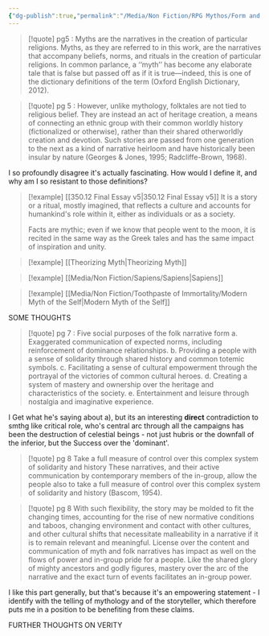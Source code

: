 ```yaml
---
{"dg-publish":true,"permalink":"/Media/Non Fiction/RPG Mythos/Form and Function of Myth and Folklore/"}
---
```



> [!quote] pg5 : Myths are the narratives in the creation of particular religions. 
> Myths, as they are referred to in this work, are the narratives that accompany beliefs, norms, and rituals in the creation of particular religions. 
> In common parlance, a ‘‘myth’’ has become any elaborate tale that is false but passed off as if it is true—indeed, this is one of the dictionary definitions of the term (Oxford English Dictionary, 2012).

> [!quote] pg 5 : However, unlike mythology, folktales are not tied to religious belief.
> They are instead an act of heritage creation, a means of connecting an ethnic group with their common worldly history (fictionalized or otherwise), rather than their shared otherworldly creation and devotion. Such stories are passed from one generation to the next as a kind of narrative heirloom and have historically been insular by nature (Georges & Jones, 1995; Radcliffe-Brown, 1968).

I so profoundly disagree it's actually fascinating.
How would I define it, and why am I so resistant to those definitions?

> [!example] [[350.12 Final Essay v5\|350.12 Final Essay v5]]
> It is a story or a ritual, mostly imagined, that reflects a culture and accounts for humankind's role within it, either as individuals or as a society. 
> 
> Facts are mythic; even if we know that people went to the moon, it is recited in the same way as the Greek tales and has the same impact of inspiration and unity.

> [!example] [[Theorizing Myth\|Theorizing Myth]]

> [!example] [[Media/Non Fiction/Sapiens/Sapiens\|Sapiens]]

> [!example] [[Media/Non Fiction/Toothpaste of Immortality/Modern Myth of the Self\|Modern Myth of the Self]]

SOME THOUGHTS

> [!quote] pg 7 : Five social purposes of the folk narrative form
> a. Exaggerated communication of expected norms, including reinforcement of dominance relationships.
> b. Providing a people with a sense of solidarity through shared history and common totemic symbols.
> c. Facilitating a sense of cultural empowerment through the portrayal of the victories of common cultural heroes.
> d. Creating a system of mastery and ownership over the heritage and characteristics of the society.
> e. Entertainment and leisure through nostalgia and imaginative experience.

I Get what he's saying about a), but its an interesting **direct** contradiction to smthg like critical role, who's central arc through all the campaigns has been the destruction of celestial beings - not just hubris or the downfall of the inferior, but the Success over the 'dominant'.

> [!quote] pg 8 
> Take a full measure of control over this complex system of solidarity and history
> These narratives, and their active communication by contemporary members of the in-group, allow the people also to take a full measure of control over this complex system of solidarity and history (Bascom, 1954).

> [!quote] pg 8 
> With such flexibility, the story may be molded to fit the changing times, accounting for the rise of new normative conditions and taboos, changing environment and contact with other cultures, and other cultural shifts that necessitate malleability in a narrative if it is to remain relevant and meaningful.
> License over the content and communication of myth and folk narratives has impact as well on the flows of power and in-group pride for a people. Like the shared glory of mighty ancestors and godly figures, mastery over the arc of the narrative and the exact turn of events facilitates an in-group power.

I like this part generally, but that's because it's an empowering statement - I identify with the telling of mythology and of the storyteller, which therefore puts me in a position to be benefiting from these claims.

FURTHER THOUGHTS ON VERITY